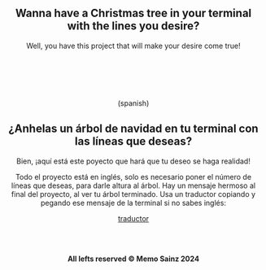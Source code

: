 <div align="center">

## Wanna have a Christmas tree in your terminal with the lines you desire?
Well, you have this project that will make your desire come true!


<br>
<br>
<br>
<br>

(spanish)

## ¿Anhelas un árbol de navidad en tu terminal con las líneas que deseas?
Bien, ¡aquí está este poyecto que hará que tu deseo se haga realidad!


 Todo el proyecto está en inglés, solo es necesario poner el número de líneas que deseas, para darle altura al árbol.
Hay un mensaje hermoso al final del proyecto, al ver tu árbol terminado. Usa un traductor copiando y pegando ese mensaje de la terminal si no sabes inglés:

[traductor](https://translate.google.com/)

<br>
<br>

<b> All lefts reserved 	&#169; Memo Sainz 2024 </b>
